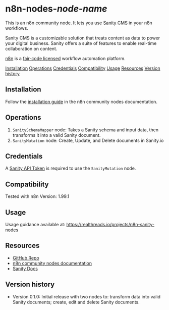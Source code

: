 # n8n-nodes-_node-name_

This is an n8n community node. It lets you use [Sanity CMS](https://www.sanity.io/) in your n8n workflows.

Sanity CMS is a customizable solution that treats content as data to power your digital business. Sanity offers a suite of features to enable real-time collaboration on content.

[n8n](https://n8n.io/) is a [fair-code licensed](https://docs.n8n.io/reference/license/) workflow automation platform.

[Installation](#installation)
[Operations](#operations)
[Credentials](#credentials)
[Compatibility](#compatibility)
[Usage](#usage)
[Resources](#resources)
[Version history](#version-history)

## Installation

Follow the [installation guide](https://docs.n8n.io/integrations/community-nodes/installation/) in the n8n community nodes documentation.

## Operations

1. `SanitySchemaMapper` node: Takes a Sanity schema and input data, then transforms it into a valid Sanity document.
2. `SanityMutation` node: Create, Update, and Delete documents in Sanity.io

## Credentials

A [Sanity API Token](https://www.sanity.io/docs/content-lake/http-auth) is required to use the `SanityMutation` node.

## Compatibility

Tested with n8n Version: 1.99.1

## Usage

Usage guidance available at: https://realthreads.io/projects/n8n-sanity-nodes


## Resources

* [GitHub Repo](https://github.com/realthreads/n8n-sanity-mutations)
* [n8n community nodes documentation](https://docs.n8n.io/integrations/#community-nodes)
* [Sanity Docs](https://www.sanity.io/docs)


## Version history

* Version 0.1.0: Initial release with two nodes to: transform data into valid Sanity documents; create, edit and delete Sanity documents.


